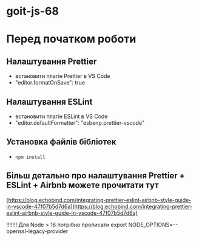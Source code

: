 # goit-js-68

# Перед початком роботи

## Налаштування Prettier

- встановити плагін Prettier в VS Code
- "editor.formatOnSave": true

## Налаштування ESLint

- встановити плагін ESLint в VS Code
- "editor.defaultFormatter": "esbenp.prettier-vscode"

## Установка файлів бібліотек

- `npm install`

## Більш детально про налаштування Prettier + ESLint + Airbnb можете прочитати тут

[https://blog.echobind.com/integrating-prettier-eslint-airbnb-style-guide-in-vscode-47f07b5d7d6a](https://blog.echobind.com/integrating-prettier-eslint-airbnb-style-guide-in-vscode-47f07b5d7d6a)


!!!!!!! Для Node > 16 потрібно прописати 
export NODE_OPTIONS=--openssl-legacy-provider